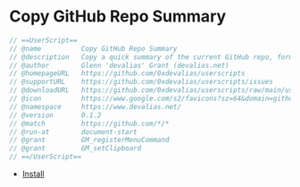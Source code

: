# Copy GitHub Repo Summary

```javascript
// ==UserScript==
// @name          Copy GitHub Repo Summary
// @description   Copy a quick summary of the current GitHub repo, formatted as a markdown list item.
// @author        Glenn 'devalias' Grant (devalias.net)
// @homepageURL   https://github.com/0xdevalias/userscripts
// @supportURL    https://github.com/0xdevalias/userscripts/issues
// @downloadURL   https://github.com/0xdevalias/userscripts/raw/main/userscripts/copy-github-repo-summary/copy-github-repo-summary.user.js
// @icon          https://www.google.com/s2/favicons?sz=64&domain=github.com
// @namespace     https://www.devalias.net/
// @version       0.1.2
// @match         https://github.com/*/*
// @run-at        document-start
// @grant         GM_registerMenuCommand
// @grant         GM_setClipboard
// ==/UserScript==
```

- [Install](https://github.com/0xdevalias/userscripts/raw/main/userscripts/copy-github-repo-summary/copy-github-repo-summary.user.js)
